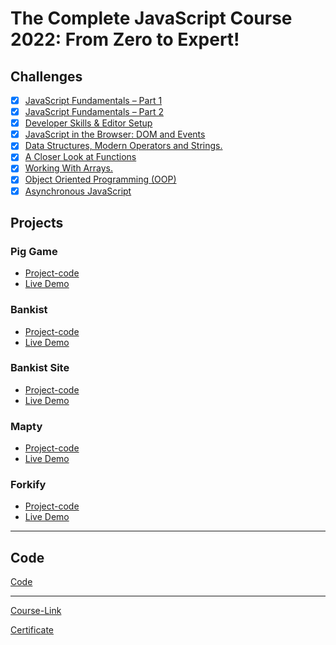 # The Complete JavaScript Course 2022: From Zero to Expert!

## Challenges

- [x] [JavaScript Fundamentals – Part 1 ](./Challenges/JavaScript%20Fundamentals%20%E2%80%93%20Part%201/)
- [x] [JavaScript Fundamentals – Part 2](./Challenges/JavaScript%20Fundamentals%20%E2%80%93%20Part%202/)
- [x] [Developer Skills & Editor Setup ](./Challenges/Developer%20Skills%20%26%20Editor%20Setup/)
- [x] [JavaScript in the Browser: DOM and Events](./Challenges/JavaScript%20in%20the%20Browser%20DOM%20and%20Events/)
- [x] [Data Structures, Modern Operators and Strings.](./Challenges/Data%20Structures%2C%20Modern%20Operators%20and%20Strings/)
- [x] [A Closer Look at Functions](./Challenges/A%20Closer%20Look%20at%20Functions/)
- [x] [Working With Arrays.](./Challenges/Working%20With%20Arrays/)
- [x] [Object Oriented Programming (OOP)](<./Challenges/Object%20Oriented%20Programming%20(OOP)/>)
- [x] [Asynchronous JavaScript](./Challenges/Asynchronous%20JavaScript/)

## Projects

### Pig Game

- [Project-code](./Projects/Pig-Game)
- [Live Demo](https://sayed-abdo490.netlify.app/) 

### Bankist

- [Project-code](./Projects/Bankist)
- [Live Demo](https://sayed-bankist.netlify.app/) 

### Bankist Site

- [Project-code](./Projects/Bankist-Site)
- [Live Demo](https://sayed-bankist-site.netlify.app/)

### Mapty

- [Project-code](./Projects/Mapty)
- [Live Demo](https://sayed-mapty.netlify.app/)

### Forkify

- [Project-code](./Projects/Forkify)
- [Live Demo](https://sayed-forkfiy.netlify.app/)

---

## Code

[Code](Code)

---

[Course-Link](https://www.udemy.com/course/the-complete-javascript-course/)<br>

[Certificate](https://www.udemy.com/certificate/UC-9c9fa437-8771-4a99-8cd5-feb1250675a0/)
